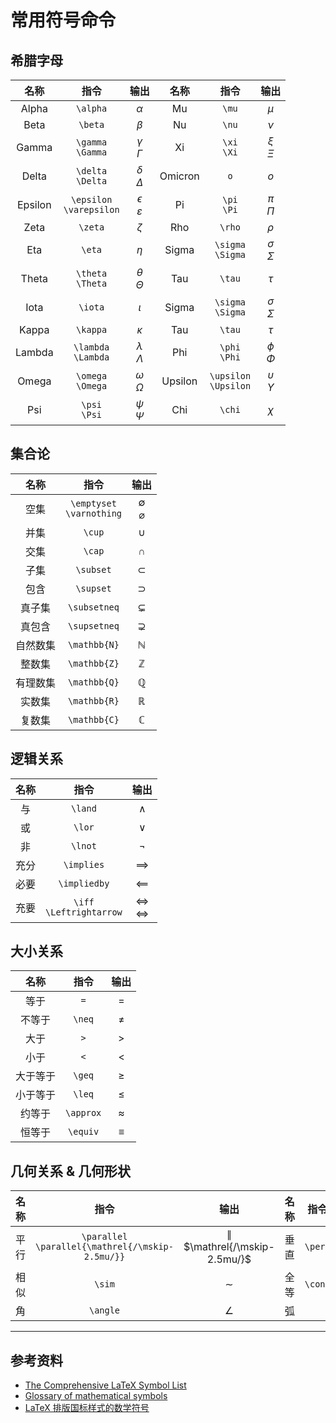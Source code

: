 # 常用符号命令

## 希腊字母

| 名称 | 指令 | 输出 | 名称 | 指令 | 输出 |
| :--: | :---: | :---: | :--: | :---: | :---: |
| Alpha | `\alpha` | $\alpha$ | Mu | `\mu` | $\mu$ |
| Beta | `\beta` | $\beta$ | Nu | `\nu` | $\nu$ |
| Gamma | `\gamma`<br>`\Gamma` | $\gamma$<br>$\Gamma$ | Xi | `\xi`<br>`\Xi` | $\xi$<br>$\Xi$ |
| Delta | `\delta`<br>`\Delta` | $\delta$<br>$\Delta$ | Omicron | `o` | $o$ |
| Epsilon | `\epsilon`<br>`\varepsilon` | $\epsilon$<br>$\varepsilon$ | Pi | `\pi`<br>`\Pi` | $\pi$<br>$\Pi$ |
| Zeta | `\zeta` | $\zeta$ | Rho | `\rho` | $\rho$ |
| Eta | `\eta` | $\eta$ | Sigma | `\sigma`<br>`\Sigma` | $\sigma$<br>$\Sigma$ |
| Theta | `\theta`<br>`\Theta` | $\theta$<br>$\Theta$ | Tau | `\tau` | $\tau$ |
| Iota | `\iota` | $\iota$ | Sigma | `\sigma`<br>`\Sigma` | $\sigma$<br>$\Sigma$ |
| Kappa | `\kappa` | $\kappa$ | Tau | `\tau` | $\tau$ |
| Lambda | `\lambda`<br>`\Lambda` | $\lambda$<br>$\Lambda$ | Phi | `\phi`<br>`\Phi` | $\phi$<br>$\Phi$ |
| Omega | `\omega`<br>`\Omega` | $\omega$<br>$\Omega$ | Upsilon | `\upsilon`<br>`\Upsilon` | $\upsilon$<br>$\Upsilon$ |
| Psi | `\psi`<br>`\Psi` | $\psi$<br>$\Psi$ | Chi | `\chi` | $\chi$ |

## 集合论

| 名称 | 指令 | 输出 |
| :--: | :---: | :---: |
| 空集 | `\emptyset`<br>`\varnothing` | $\emptyset$<br>$\varnothing$ |
| 并集 | `\cup` | $\cup$ |
| 交集 | `\cap` | $\cap$ |
| 子集 | `\subset` | $\subset$ |
| 包含 | `\supset` | $\supset$ |
| 真子集 | `\subsetneq` | $\subsetneq$ |
| 真包含 | `\supsetneq` | $\supsetneq$ |
| 自然数集 | `\mathbb{N}` | $\mathbb{N}$ |
| 整数集 | `\mathbb{Z}` | $\mathbb{Z}$ |
| 有理数集 | `\mathbb{Q}` | $\mathbb{Q}$ |
| 实数集 | `\mathbb{R}` | $\mathbb{R}$ |
| 复数集 | `\mathbb{C}` | $\mathbb{C}$ |

## 逻辑关系

| 名称 | 指令 | 输出 |
| :--: | :---: | :---: |
| 与 | `\land` | $\land$ |
| 或 | `\lor` | $\lor$ |
| 非 | `\lnot` | $\lnot$ |
| 充分 | `\implies` | $\implies$ |
| 必要 | `\impliedby` | $\impliedby$ |
| 充要 | `\iff`<br>`\Leftrightarrow` | $\iff$<br>$\Leftrightarrow$ |

## 大小关系

| 名称 | 指令 | 输出 |
| :--: | :---: | :---: |
| 等于 | `=` | $=$ |
| 不等于 | `\neq` | $\neq$ |
| 大于 | `>` | $>$ |
| 小于 | `<` | $<$ |
| 大于等于 | `\geq` | $\geq$ |
| 小于等于 | `\leq` | $\leq$ |
| 约等于 | `\approx` | $\approx$ |
| 恒等于 | `\equiv` | $\equiv$ |

## 几何关系 & 几何形状

| 名称 | 指令 | 输出 | 名称 | 指令 | 输出 |
| :--: | :---: | :---: | :--: | :---: | :---: |
| 平行 | `\parallel`<br>`\parallel{\mathrel{/\mskip-2.5mu/}}` | $\parallel$<br>$\mathrel{/\mskip-2.5mu/}$ | 垂直 | `\perp` | $\perp$ |
| 相似 | `\sim` | $\sim$ | 全等 | `\cong` | $\cong$ |
| 角 | `\angle` | $\angle$ | 弧 | 









---

## 参考资料

- [The Comprehensive LaTeX Symbol List](https://ctan.org/pkg/comprehensive)
- [Glossary of mathematical symbols](https://en.wikipedia.org/wiki/Glossary_of_mathematical_symbols)
- [LaTeX 排版国标样式的数学符号](https://www.latexstudio.net/archives/51494.html)